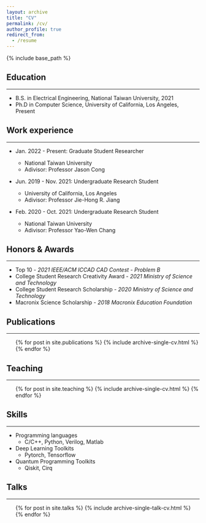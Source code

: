 ```yaml
---
layout: archive
title: "CV"
permalink: /cv/
author_profile: true
redirect_from:
  - /resume
---
```


{% include base_path %}

<!-- [PDF](/files/CHENCHIA_CV.pdf){: .btn} -->

## Education
---
* B.S. in Electrical Engineering, National Taiwan University, 2021
* Ph.D in Computer Science, University of California, Los Angeles, Present

## Work experience
---
* Jan. 2022 - Present: Graduate Student Researcher
  * National Taiwan University
  * Adivisor: Professor Jason Cong

* Jun. 2019 - Nov. 2021: Undergraduate Research Student
  * University of California, Los Angeles
  * Adivisor: Professor Jie-Hong R. Jiang

* Feb. 2020 - Oct. 2021: Undergraduate Research Student
  * National Taiwan University
  * Adivisor: Professor Yao-Wen Chang

## Honors & Awards
---
* Top 10 - *2021 IEEE/ACM ICCAD CAD Contest - Problem B*
* College Student Research Creativity Award - *2021 Ministry of Science and Technology*
* College Student Research Scholarship - *2020 Ministry of Science and Technology*
* Macronix Science Scholarship - *2018 Macronix Education Foundation*

## Publications
---
  <ul>{% for post in site.publications %}
    {% include archive-single-cv.html %}
  {% endfor %}</ul>

## Teaching
---
  <ul>{% for post in site.teaching %}
    {% include archive-single-cv.html %}
  {% endfor %}</ul>

## Skills
---
* Programming languages
  * C/C++, Python, Verilog, Matlab
* Deep Learning Toolkits 
  * Pytorch, Tensorflow
* Quantum Programming Toolkits
  * Qiskit, Cirq


## Talks
---
  <ul>{% for post in site.talks %}
    {% include archive-single-talk-cv.html %}
  {% endfor %}</ul>
  

  
<!-- Service and leadership
======
* Currently signed in to 43 different slack teams -->
